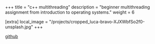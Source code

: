 +++
title = "c++ multithreading"
description = "beginner multithreading assignment from introduction to operating systems."
weight = 6

[extra]
local_image = "/projects/cropped_luca-bravo-XJXWbfSo2f0-unsplash.jpg"
+++


[github](https://github.com/brespina/3360_Summer_2023/tree/main/OS%20Unit%201/PA1)
